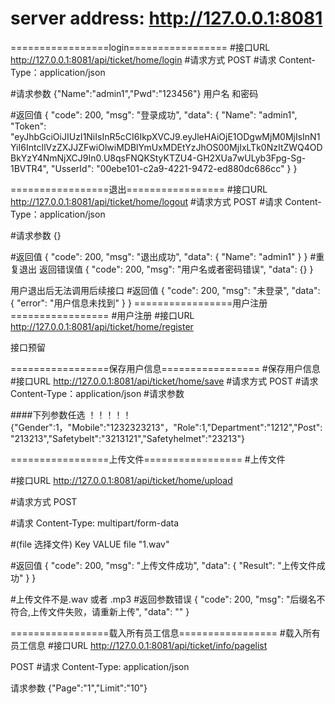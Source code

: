 
# server address: http://127.0.0.1:8081

=================login=================
#接口URL
http://127.0.0.1:8081/api/ticket/home/login
#请求方式
POST
#请求 Content-Type：application/json

#请求参数
{"Name":"admin1","Pwd":"123456"}  用户名 和密码

#返回值
{
  "code": 200,
  "msg": "登录成功",
  "data": {
    "Name": "admin1",
    "Token": "eyJhbGciOiJIUzI1NiIsInR5cCI6IkpXVCJ9.eyJleHAiOjE1ODgwMjM0MjIsInN1YiI6IntcIlVzZXJJZFwiOlwiMDBlYmUxMDEtYzJhOS00MjIxLTk0NzItZWQ4ODBkYzY4NmNjXCJ9In0.U8qsFNQKStyKTZU4-GH2XUa7wULyb3Fpg-Sg-1BVTR4",
    "UsserId": "00ebe101-c2a9-4221-9472-ed880dc686cc"
  }
}

=================退出=================
#接口URL
http://127.0.0.1:8081/api/ticket/home/logout
#请求方式
POST
#请求 Content-Type：application/json

#请求参数
{}

#返回值
{
  "code": 200,
  "msg": "退出成功",
  "data": {
    "Name": "admin1"
  }
}
#重复退出 返回错误值
{
  "code": 200,
  "msg": "用户名或者密码错误",
  "data": {}
}


用户退出后无法调用后续接口
#返回值
{
  "code": 200,
  "msg": "未登录",
  "data": {
    "error": "用户信息未找到"
  }
}
=================用户注册=================
#用户注册
#接口URL
http://127.0.0.1:8081/api/ticket/home/register

接口预留



=================保存用户信息=================
#保存用户信息
#接口URL
http://127.0.0.1:8081/api/ticket/home/save
#请求方式
POST
#请求 Content-Type：application/json
#请求参数

####下列参数任选  ！！！！！
{"Gender":1，"Mobile":"1232323213"，"Role":1,"Department":"1212","Post":"213213","Safetybelt":"3213121","Safetyhelmet":"23213"}




=================上传文件=================
#上传文件

#接口URL
http://127.0.0.1:8081/api/ticket/home/upload

#请求方式
POST

#请求 Content-Type: multipart/form-data

#(file 选择文件)
Key      VALUE
file     "1.wav"

#返回值
{
  "code": 200,
  "msg": "上传文件成功",
  "data": {
    "Result": "上传文件成功"
  }
}

#上传文件不是.wav  或者 .mp3 
#返回参数错误
{
  "code": 200,
  "msg": "后缀名不符合,上传文件失败，请重新上传",
  "data": ""
}

=================载入所有员工信息=================
#载入所有员工信息
#接口URL
http://127.0.0.1:8081/api/ticket/info/pagelist

POST
#请求 Content-Type: application/json

请求参数
{"Page":"1","Limit":"10"}  
